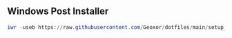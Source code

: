 ## Windows Post Installer

```powershell
iwr -useb https://raw.githubusercontent.com/Geoxor/dotfiles/main/setup_new_windows.ps1 | iex
```
